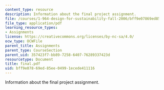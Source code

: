 ```yaml
---
content_type: resource
description: Information about the final project assignment.
file: /courses/1-964-design-for-sustainability-fall-2006/bff9e07869ed85ee04991ecede411116_final.pdf
file_type: application/pdf
learning_resource_types:
- Assignments
license: https://creativecommons.org/licenses/by-nc-sa/4.0/
ocw_type: OCWFile
parent_title: Assignments
parent_type: CourseSection
parent_uid: 357423f7-bb89-7258-6407-76289337423d
resourcetype: Document
title: final.pdf
uid: bff9e078-69ed-85ee-0499-1ecede411116
---
```

Information about the final project assignment.